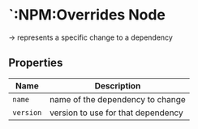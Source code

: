 # `:NPM:Overrides Node  
  
-> represents a specific change to a dependency
  
## Properties  
  
| Name      | Description                        |
| --------- | ---------------------------------- |
| `name`    | name of the dependency to change   |
| `version` | version to use for that dependency |
